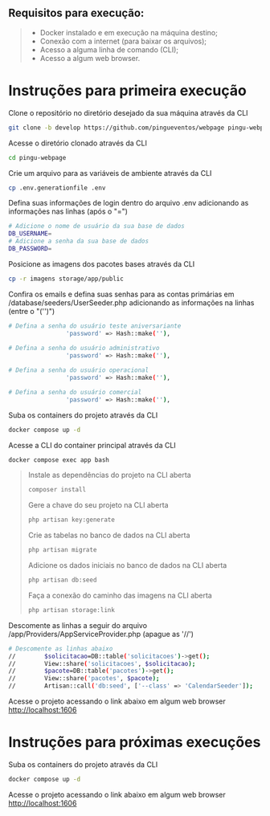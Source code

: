 ## Requisitos para execução:
   > - Docker instalado e em execução na máquina destino;<br>
   > - Conexão com a internet (para baixar os arquivos);<br>
   > - Acesso a alguma linha de comando (CLI);<br>
   > - Acesso a algum web browser.<br>

# Instruções para primeira execução
Clone o repositório no diretório desejado da sua máquina através da CLI
```sh
git clone -b develop https://github.com/pingueventos/webpage pingu-webpage
```

Acesse o diretório clonado através da CLI
```sh
cd pingu-webpage
```

Crie um arquivo para as variáveis de ambiente através da CLI
```sh
cp .env.generationfile .env
```

Defina suas informações de login dentro do arquivo .env adicionando as informações nas linhas (após o "=")
```sh
# Adicione o nome de usuário da sua base de dados
DB_USERNAME=
# Adicione a senha da sua base de dados
DB_PASSWORD=
```

Posicione as imagens dos pacotes bases através da CLI
```sh
cp -r imagens storage/app/public
```

Confira os emails e defina suas senhas para as contas primárias em /database/seeders/UserSeeder.php adicionando as informações na linhas (entre o "('')")
```sh
# Defina a senha do usuário teste aniversariante
                'password' => Hash::make(''),
                
# Defina a senha do usuário administrativo
                'password' => Hash::make(''),

# Defina a senha do usuário operacional
                'password' => Hash::make(''),

# Defina a senha do usuário comercial
                'password' => Hash::make(''),
```

Suba os containers do projeto através da CLI
```sh
docker compose up -d
```

Acesse a CLI do container principal através da CLI
```sh
docker compose exec app bash
```

> Instale as dependências do projeto na CLI aberta
> ```sh
> composer install
> ```
> 
> Gere a chave do seu projeto na CLI aberta
> ```sh
> php artisan key:generate
> ```
>
> Crie as tabelas no banco de dados na CLI aberta
> ```sh
> php artisan migrate
> ```
>
> Adicione os dados iniciais no banco de dados na CLI aberta
> ```sh
> php artisan db:seed
> ```
>
> Faça a conexão do caminho das imagens na CLI aberta
> ```sh
> php artisan storage:link
> ```

Descomente as linhas a seguir do arquivo /app/Providers/AppServiceProvider.php (apague as '//')
```sh
# Descomente as linhas abaixo        
//        $solicitacao=DB::table('solicitacoes')->get();
//        View::share('solicitacoes', $solicitacao);
//        $pacote=DB::table('pacotes')->get();
//        View::share('pacotes', $pacote);
//        Artisan::call('db:seed', ['--class' => 'CalendarSeeder']);
```


Acesse o projeto acessando o link abaixo em algum web browser<br>
[http://localhost:1606](http://localhost:1606)

# Instruções para próximas execuções

Suba os containers do projeto através da CLI
```sh
docker compose up -d
```

Acesse o projeto acessando o link abaixo em algum web browser<br>
[http://localhost:1606](http://localhost:1606)
